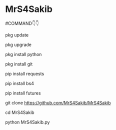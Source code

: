 # MrS4Sakib


#COMMAND👇👇

pkg update

pkg upgrade

pkg install python

pkg install git

pip install requests

pip install bs4

pip install futures

git clone https://github.com/MrS4Sakib/MrS4Sakib

cd MrS4Sakib

python MrS4Sakib.py
